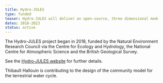 ```yaml
---
title: Hydro-JULES
type: funded
teaser: Hydro-JULES will deliver an open-source, three dimensional model of the terrestrial water cycle to provide next generation land-surface and hydrological predictions.
dates: 2018-2023
status: active
---
```

The Hydro-JULES project began in 2018, funded by the Natural Environment Research Council via the Centre for Ecology and Hydrology, the National Centre for Atmospheric Science and the British Geological Survey.

See the [Hydro-JULES website](https://hydro-jules.org) for further details.

Thibault Hallouin is contributing to the design of the community model for the terrestrial water cycle. 
